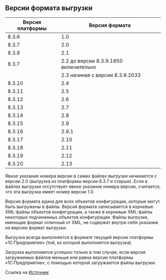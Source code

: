 ## Версии формата выгрузки


| Версия платформы 	| Версия формата 	|
|------------------	|----------------	|
| 8.3.6            	| 1.0            	|
| 8.3.7            	| 2.0            	|
| 8.3.8            	| 2.1            	|
| 8.3.7            	| 2.2 до версии 8.3.9.1850 включительно            	|
|            	| 2.3 начиная с версии 8.3.9.2033           	|
| 8.3.10            	| 2.4            	|
|     8.3.11             	|      2.5          	|
| 8.3.12            	| 2.6            	|
| 8.3.13               	| 2.7            	|
| 8.3.14            	| 2.8            	|
| 8.3.15            	| 2.9            	|
| 8.3.16            	| 2.9.1            	|
| 8.3.17            	| 2.10            	|
| 8.3.18            	| 2.11            	|
| 8.3.19            	| 2.12            	|
| 8.3.20            	| 2.13            	|


Явное указание номера версии в самих файлах выгрузки начинается с версии 2.0 (выгрузка из платформы версии 8.3.7 и старше). Если в файлах выгрузки отсутствует явное указание номера версии, считается, что эта выгрузка имеет номер версии 1.0.

Версия формата едина для всех объектов конфигурации, которые могут быть выгружены в файлы. Версия формата записывается в корневые XML-файлы объектов конфигурации, а также в корневые XML-файлы некоторых подчиненных объектов конфигурации. Файлы выгрузки, имеющие формат отличный от XML, не содержат внутри себя указания на версию формат выгрузки.

Выгрузка всегда выполняется в формате текущей версии платформы «1С:Предприятие» (той, из которой выполняется выгрузка).

Загрузка выполняется успешно только в том случае, если версия загружаемых файлов меньше или равна версии платформы «1С:Предприятие», с помощью которой загружаются файлы выгрузки.

Ссылка на [Источник](https://its.1c.eu/db/v8320doc#bookmark:dev:TI000001713)